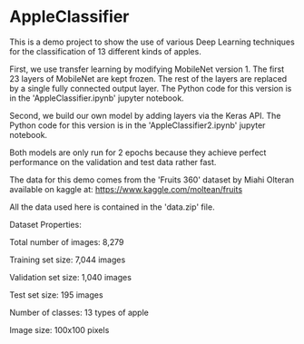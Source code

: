 # AppleClassifier

This is a demo project to show the use of various Deep Learning techniques for the classification of 13 different kinds of apples. 

First, we use transfer learning by modifying MobileNet version 1. The first 23 layers of MobileNet are kept frozen. The rest of the layers are replaced by a single fully connected output layer. The Python code for this version is in the 'AppleClassifier.ipynb' jupyter notebook.

Second, we build our own model by adding layers via the Keras API. The Python code for this version is in the 'AppleClassifier2.ipynb' jupyter notebook.

Both models are only run for 2 epochs because they achieve perfect performance on the validation and test data rather fast. 

The data for this demo comes from the 'Fruits 360' dataset by Miahi Olteran available on kaggle at: 
https://www.kaggle.com/moltean/fruits

All the data used here is contained in the 'data.zip' file.

Dataset Properties:

Total number of images: 8,279

Training set size: 7,044 images

Validation set size: 1,040 images

Test set size: 195 images

Number of classes: 13 types of apple

Image size: 100x100 pixels
